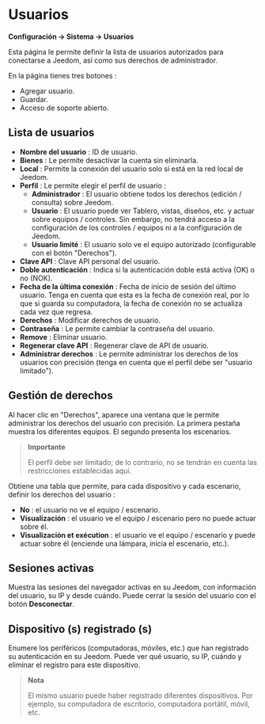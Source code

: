 # Usuarios
**Configuración → Sistema → Usuarios**

Esta página le permite definir la lista de usuarios autorizados para conectarse a Jeedom, así como sus derechos de administrador.

En la página tienes tres botones :

- Agregar usuario.
- Guardar.
- Acceso de soporte abierto.

## Lista de usuarios

- **Nombre del usuario** : ID de usuario.
- **Bienes** : Le permite desactivar la cuenta sin eliminarla.
- **Local** : Permite la conexión del usuario solo si está en la red local de Jeedom.
- **Perfil** : Le permite elegir el perfil de usuario :
    - **Administrador** : El usuario obtiene todos los derechos (edición / consulta) sobre Jeedom.
    - **Usuario** : El usuario puede ver Tablero, vistas, diseños, etc. y actuar sobre equipos / controles. Sin embargo, no tendrá acceso a la configuración de los controles / equipos ni a la configuración de Jeedom.
    - **Usuario limité** : El usuario solo ve el equipo autorizado (configurable con el botón &quot;Derechos&quot;).
- **Clave API** : Clave API personal del usuario.
- **Doble autenticación** : Indica si la autenticación doble está activa (OK) o no (NOK).
- **Fecha de la última conexión** : Fecha de inicio de sesión del último usuario. Tenga en cuenta que esta es la fecha de conexión real, por lo que si guarda su computadora, la fecha de conexión no se actualiza cada vez que regresa.
- **Derechos** : Modificar derechos de usuario.
- **Contraseña** : Le permite cambiar la contraseña del usuario.
- **Remove** : Eliminar usuario.
- **Regenerar clave API** : Regenerar clave de API de usuario.
- **Administrar derechos** : Le permite administrar los derechos de los usuarios con precisión (tenga en cuenta que el perfil debe ser &quot;usuario limitado&quot;).

## Gestión de derechos

Al hacer clic en &quot;Derechos&quot;, aparece una ventana que le permite administrar los derechos del usuario con precisión. La primera pestaña muestra los diferentes equipos. El segundo presenta los escenarios.

> **Importante**
>
> El perfil debe ser limitado; de lo contrario, no se tendrán en cuenta las restricciones establecidas aquí.

Obtiene una tabla que permite, para cada dispositivo y cada escenario, definir los derechos del usuario :
- **No** : el usuario no ve el equipo / escenario.
- **Visualización** : el usuario ve el equipo / escenario pero no puede actuar sobre él.
- **Visualización et exécution** : el usuario ve el equipo / escenario y puede actuar sobre él (enciende una lámpara, inicia el escenario, etc.).

## Sesiones activas

Muestra las sesiones del navegador activas en su Jeedom, con información del usuario, su IP y desde cuándo. Puede cerrar la sesión del usuario con el botón **Desconectar**.

## Dispositivo (s) registrado (s)

Enumere los periféricos (computadoras, móviles, etc.) que han registrado su autenticación en su Jeedom.
Puede ver qué usuario, su IP, cuándo y eliminar el registro para este dispositivo.

> **Nota**
>
> El mismo usuario puede haber registrado diferentes dispositivos. Por ejemplo, su computadora de escritorio, computadora portátil, móvil, etc.







